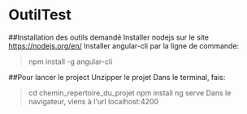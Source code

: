 # OutilTest

##Installation des outils demandé
Installer nodejs sur le site https://nodejs.org/en/
Installer angular-cli par la ligne de commande:
>npm install -g angular-cli

##Pour lancer le project
Unzipper le projet
Dans le terminal, fais:
>cd chemin_repertoire_du_projet
>npm install
>ng serve
Dans le navigateur, viens à l'url localhost:4200
